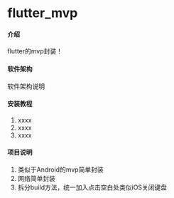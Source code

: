 # flutter_mvp

#### 介绍
flutter的mvp封装！

#### 软件架构
软件架构说明


#### 安装教程

1. xxxx
2. xxxx
3. xxxx

#### 项目说明

1. 类似于Android的mvp简单封装
2. 网络简单封装
3. 拆分build方法，统一加入点击空白处类似iOS关闭键盘
